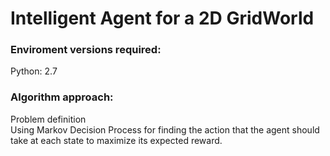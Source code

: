 Intelligent Agent for a 2D GridWorld
==========================================================

### Enviroment versions required:
Python: 2.7  

### Algorithm approach:
Problem definition  
Using Markov Decision Process for finding the action that the agent should take at each state to maximize its expected reward.

